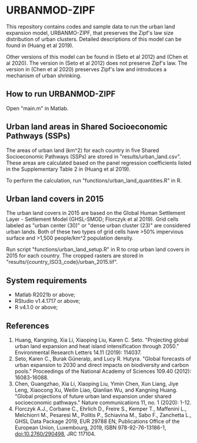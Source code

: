 # URBANMOD-ZIPF

This repository contains codes and sample data to run the urban land expansion model, URBANMO-ZIPF, that preserves the Zipf's law size distribution of urban clusters. Detailed descriptions of this model can be found in (Huang et al 2019).

Other versions of this model can be found in (Seto et al 2012) and (Chen et al 2020). The version in (Seto et al 2012) does not preserve Zipf's law. The version in (Chen et al 2020) preserves Zipf's law and introduces a mechanism of urban shrinking.

## How to run URBANMOD-ZIPF

Open "main.m" in Matlab.

## Urban land areas in Shared Socioeconomic Pathways (SSPs)

The areas of urban land (km\^2) for each country in five Shared Socioeconomic Pathways (SSPs) are stored in "results/urban_land.csv". These areas are calculated based on the panel regression coefficients listed in the Supplementary Table 2 in (Huang et al 2019).

To perform the calculation, run "functions/urban_land_quantities.R" in R.

## Urban land covers in 2015

The urban land covers in 2015 are based on the Global Human Settlement Layer - Settlement Model (GHSL-SMOD; Florczyk et al 2019). Grid cells labeled as "urban center (30)" or "dense urban cluster (23)" are considered urban lands. Both of these two types of grid cells have \>50% impervious surface and \>1,500 people/km\^2 population density.

Run script "functions/urban_land_setup.R" in R to crop urban land covers in 2015 for each country. The cropped rasters are stored in "results/{country_ISO3_code}/urban_2015.tif".

## System requirements

-   Matlab R2021b or above;
-   RStudio v1.4.1717 or above;
-   R v4.1.0 or above;

## References

1.  Huang, Kangning, Xia Li, Xiaoping Liu, Karen C. Seto. "Projecting global urban land expansion and heat island intensification through 2050." Environmental Research Letters 14.11 (2019): 114037.
2.  Seto, Karen C., Burak Güneralp, and Lucy R. Hutyra. "Global forecasts of urban expansion to 2030 and direct impacts on biodiversity and carbon pools." Proceedings of the National Academy of Sciences 109.40 (2012): 16083-16088.
3.  Chen, Guangzhao, Xia Li, Xiaoping Liu, Yimin Chen, Xun Liang, Jiye Leng, Xiaocong Xu, Weilin Liao, Qianlian Wu, and Kangning Huang. "Global projections of future urban land expansion under shared socioeconomic pathways." Nature communications 11, no. 1 (2020): 1-12.
4.  Florczyk A.J., Corbane C., Ehrlich D., Freire S., Kemper T., Maffenini L., Melchiorri M., Pesaresi M., Politis P., Schiavina M., Sabo F., Zanchetta L., GHSL Data Package 2019, EUR 29788 EN, Publications Office of the European Union, Luxembourg, 2019, ISBN 978-92-76-13186-1, <doi:10.2760/290498>, JRC 117104.

